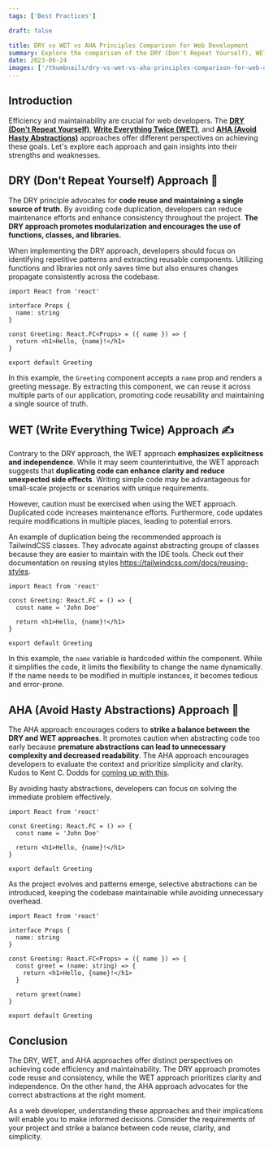 ```yaml
---
tags: ['Best Practices']

draft: false

title: DRY vs WET vs AHA Principles Comparison for Web Development
summary: Explore the comparison of the DRY (Don't Repeat Yourself), WET (Write Everything Twice), and AHA (Avoid Hasty Abstractions) principles in web development.
date: 2023-06-24
images: ['/thumbnails/dry-vs-wet-vs-aha-principles-comparison-for-web-development.png']
---
```


## Introduction

Efficiency and maintainability are crucial for web developers. The [**DRY (Don't Repeat Yourself)**](/blog/dont-repeat-yourself-dry), [**Write Everything Twice (WET)**](/blog/write-everything-twice-wet), and [**AHA (Avoid Hasty Abstractions)**](/blog/avoid-hasty-abstractions-aha) approaches offer different perspectives on achieving these goals. Let's explore each approach and gain insights into their strengths and weaknesses.

## DRY (Don't Repeat Yourself) Approach 👥

The DRY principle advocates for **code reuse and maintaining a single source of truth**. By avoiding code duplication, developers can reduce maintenance efforts and enhance consistency throughout the project. **The DRY approach promotes modularization and encourages the use of functions, classes, and libraries.**

When implementing the DRY approach, developers should focus on identifying repetitive patterns and extracting reusable components. Utilizing functions and libraries not only saves time but also ensures changes propagate consistently across the codebase.

```tsx
import React from 'react'

interface Props {
  name: string
}

const Greeting: React.FC<Props> = ({ name }) => {
  return <h1>Hello, {name}!</h1>
}

export default Greeting
```

In this example, the `Greeting` component accepts a `name` prop and renders a greeting message. By extracting this component, we can reuse it across multiple parts of our application, promoting code reusability and maintaining a single source of truth.

## WET (Write Everything Twice) Approach ✍️

Contrary to the DRY approach, the WET approach **emphasizes explicitness and independence**. While it may seem counterintuitive, the WET approach suggests that **duplicating code can enhance clarity and reduce unexpected side effects**. Writing simple code may be advantageous for small-scale projects or scenarios with unique requirements.

However, caution must be exercised when using the WET approach. Duplicated code increases maintenance efforts. Furthermore, code updates require modifications in multiple places, leading to potential errors.

An example of duplication being the recommended approach is TailwindCSS classes. They advocate against abstracting groups of classes because they are easier to maintain with the IDE tools. Check out their documentation on reusing styles https://tailwindcss.com/docs/reusing-styles.

```tsx
import React from 'react'

const Greeting: React.FC = () => {
  const name = 'John Doe'

  return <h1>Hello, {name}!</h1>
}

export default Greeting
```

In this example, the `name` variable is hardcoded within the component. While it simplifies the code, it limits the flexibility to change the name dynamically. If the name needs to be modified in multiple instances, it becomes tedious and error-prone.

## AHA (Avoid Hasty Abstractions) Approach 🤔

The AHA approach encourages coders to **strike a balance between the DRY and WET approaches**. It promotes caution when abstracting code too early because **premature abstractions can lead to unnecessary complexity and decreased readability**. The AHA approach encourages developers to evaluate the context and prioritize simplicity and clarity. Kudos to Kent C. Dodds for [coming up with this](https://kentcdodds.com/blog/aha-programming).

By avoiding hasty abstractions, developers can focus on solving the immediate problem effectively.

```tsx
import React from 'react'

const Greeting: React.FC = () => {
  const name = 'John Doe'

  return <h1>Hello, {name}!</h1>
}

export default Greeting
```

As the project evolves and patterns emerge, selective abstractions can be introduced, keeping the codebase maintainable while avoiding unnecessary overhead.

```tsx
import React from 'react'

interface Props {
  name: string
}

const Greeting: React.FC<Props> = ({ name }) => {
  const greet = (name: string) => {
    return <h1>Hello, {name}!</h1>
  }

  return greet(name)
}

export default Greeting
```

## Conclusion

The DRY, WET, and AHA approaches offer distinct perspectives on achieving code efficiency and maintainability. The DRY approach promotes code reuse and consistency, while the WET approach prioritizes clarity and independence. On the other hand, the AHA approach advocates for the correct abstractions at the right moment.

As a web developer, understanding these approaches and their implications will enable you to make informed decisions. Consider the requirements of your project and strike a balance between code reuse, clarity, and simplicity.
